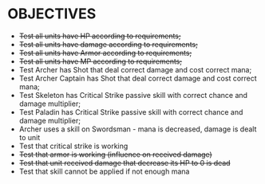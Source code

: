 # OBJECTIVES

- ~~Test all units have HP according to requirements;~~
- ~~Test all units have damage according to requirements;~~
- ~~Test all units have Armor according to requirements;~~
- ~~Test all units have MP according to requirements;~~
- Test Archer has Shot that deal correct damage and cost correct mana;
- Test Archer Captain has Shot that deal correct damage and cost correct mana;
- Test Skeleton has Critical Strike passive skill with correct chance and damage multiplier;
- Test Paladin has Critical Strike passive skill with correct chance and damage multiplier;
- Archer uses a skill on Swordsman - mana is decreased, damage is dealt to unit
- Test that critical strike is working
- ~~Test that armor is working (influence on received damage)~~
- ~~Test that unit received damage that decrease its HP to 0 is dead~~
- Test that skill cannot be applied if not enough mana
